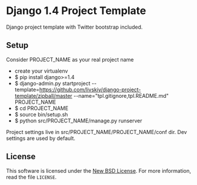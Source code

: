 # Django 1.4 Project Template #

Django project template with Twitter bootstrap included.

## Setup ##

Consider PROJECT_NAME as your real project name

- сreate your virtualenv
- $ pip install django>=1.4
- $ django-admin.py startproject --template=https://github.com/livskiy/django-project-template/zipball/master --name="tpl.gitignore,tpl.README.md" PROJECT_NAME
- $ cd PROJECT_NAME
- $ source bin/setup.sh
- $ python src/PROJECT_NAME/manage.py runserver

Project settings live in src/PROJECT_NAME/PROJECT_NAME/conf dir. Dev settings are used by default.

## License ##

This software is licensed under the [New BSD License][BSD]. For more
information, read the file ``LICENSE``.

[BSD]: http://opensource.org/licenses/BSD-3-Clause
